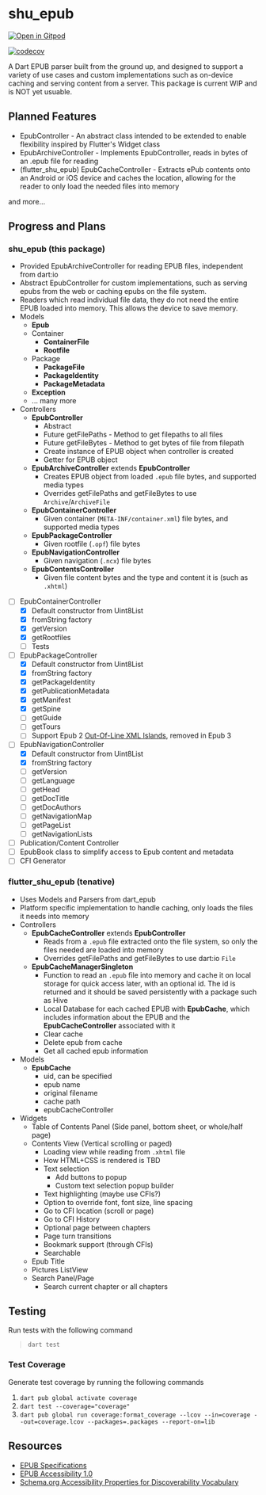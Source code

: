 # shu_epub

[![Open in Gitpod](https://gitpod.io/button/open-in-gitpod.svg)](https://gitpod.io/#https://github.com/getBoolean/shu_epub)

[![codecov](https://codecov.io/gh/getBoolean/shu_epub/branch/main/graph/badge.svg?token=LN8VSR2UER)](https://codecov.io/gh/getBoolean/shu_epub)

A Dart EPUB parser built from the ground up, and designed to support a variety of use cases and custom implementations such as on-device caching and serving content from a server. This package is current WIP and is NOT yet usuable.

## Planned Features

* EpubController - An abstract class intended to be extended to enable flexibility inspired by Flutter's Widget class
* EpubArchiveController - Implements EpubController, reads in bytes of an .epub file for reading
* (flutter_shu_epub) EpubCacheController - Extracts ePub contents onto an Android or iOS device and caches the location, allowing for
the reader to only load the needed files into memory

and more...

## Progress and Plans

### shu_epub (this package)

* Provided EpubArchiveController for reading EPUB files, independent from dart:io
* Abstract EpubController for custom implementations, such as serving epubs from
the web or caching epubs on the file system.
* Readers which read individual file data, they do not need the entire
EPUB loaded into memory. This allows the device to save memory.
* Models
  * **Epub**
  * Container
    * **ContainerFile**
    * **Rootfile**
  * Package
    * **PackageFile**
    * **PackageIdentity**
    * **PackageMetadata**
  * **Exception**
  * ... many more
* Controllers
  * **EpubController**
    * Abstract
    * Future getFilePaths - Method to get filepaths to all files
    * Future getFileBytes - Method to get bytes of file from filepath
    * Create instance of EPUB object when controller is created
    * Getter for EPUB object
  * **EpubArchiveController** extends **EpubController**
    * Creates EPUB object from loaded `.epub` file bytes, and supported media types
    * Overrides getFilePaths and getFileBytes to use `Archive`/`ArchiveFile`
  * **EpubContainerController**
    * Given container (`META-INF/container.xml`) file bytes, and supported media types
  * **EpubPackageController**
    * Given rootfile (`.opf`) file bytes
  * **EpubNavigationController**
    * Given navigation (`.ncx`) file bytes
  * **EpubContentsController**
    * Given file content bytes and the type and content it is (such as `.xhtml`)

* [ ] EpubContainerController
  * [x] Default constructor from Uint8List
  * [x] fromString factory
  * [x] getVersion
  * [x] getRootfiles
  * [ ] Tests
* [ ] EpubPackageController
  * [x] Default constructor from Uint8List
  * [x] fromString factory
  * [x] getPackageIdentity
  * [x] getPublicationMetadata
  * [x] getManifest
  * [x] getSpine
  * [ ] getGuide
  * [ ] getTours
  * [ ] Support Epub 2 [Out-Of-Line XML Islands](http://idpf.org/epub/20/spec/OPF_2.0.1_draft.htm#Section2.3.1.2), removed in Epub 3
* [ ] EpubNavigationController
  * [x] Default constructor from Uint8List
  * [x] fromString factory
  * [ ] getVersion
  * [ ] getLanguage
  * [ ] getHead
  * [ ] getDocTitle
  * [ ] getDocAuthors
  * [ ] getNavigationMap
  * [ ] getPageList
  * [ ] getNavigationLists
* [ ] Publication/Content Controller
* [ ] EpubBook class to simplify access to Epub content and metadata
* [ ] CFI Generator

### flutter_shu_epub (tenative)

* Uses Models and Parsers from dart_epub
* Platform specific implementation to handle caching, only loads the
files it needs into memory
* Controllers
  * **EpubCacheController** extends **EpubController**
    * Reads from a `.epub` file extracted onto the file system, so
    only the files needed are loaded into memory
    * Overrides getFilePaths and getFileBytes to use dart:io `File`
  * **EpubCacheManagerSingleton**
    * Function to read an `.epub` file into memory and
    cache it on local storage for quick access later, with an optional
    id. The id is returned and it should be saved persistently with
    a package such as Hive
    * Local Database for each cached EPUB with **EpubCache**, which includes
    information about the EPUB and the **EpubCacheController** associated
    with it
    * Clear cache
    * Delete epub from cache
    * Get all cached epub information
* Models
  * **EpubCache**
    * uid, can be specified
    * epub name
    * original filename
    * cache path
    * epubCacheController
* Widgets
  * Table of Contents Panel (Side panel, bottom sheet, or whole/half page)
  * Contents View (Vertical scrolling or paged)
    * Loading view while reading from `.xhtml` file
    * How HTML+CSS is rendered is TBD
    * Text selection
      * Add buttons to popup
      * Custom text selection popup builder
    * Text highlighting (maybe use CFIs?)
    * Option to override font, font size, line spacing
    * Go to CFI location (scroll or page)
    * Go to CFI History
    * Optional page between chapters
    * Page turn transitions
    * Bookmark support (through CFIs)
    * Searchable
  * Epub Title
  * Pictures ListView
  * Search Panel/Page
    * Search current chapter or all chapters

## Testing

Run tests with the following command

> `dart test`

### Test Coverage

Generate test coverage by running the following commands

1. `dart pub global activate coverage`
2. `dart test --coverage="coverage"`
3. `dart pub global run coverage:format_coverage --lcov --in=coverage --out=coverage.lcov --packages=.packages --report-on=lib`

## Resources

* [EPUB Specifications](http://idpf.org/epub/dir/)
* [EPUB Accessibility 1.0](http://idpf.org/epub/a11y/accessibility.html)
* [Schema.org Accessibility Properties for Discoverability Vocabulary](https://www.w3.org/2021/a11y-discov-vocab/latest/)
